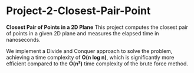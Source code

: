 # Project-2-Closest-Pair-Point

**Closest Pair of Points in a 2D Plane**
This project computes the closest pair of points in a given 2D plane and measures the elapsed time in nanoseconds.

We implement a Divide and Conquer approach to solve the problem, achieving a time complexity of **O(n log n)**, which is significantly more efficient compared to the **O(n²)** time complexity of the brute force method.
